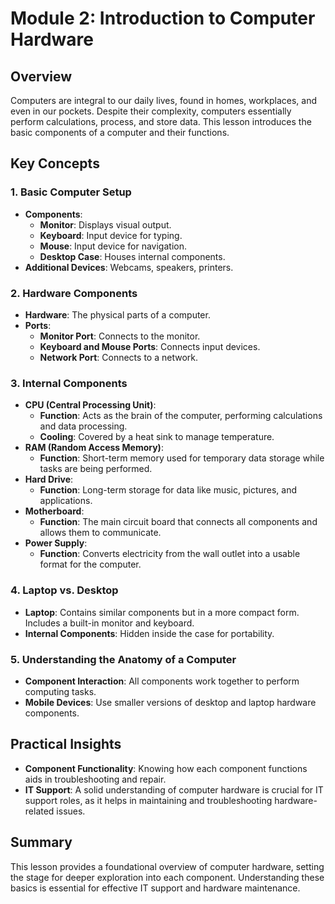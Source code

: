 # Module 2: Introduction to Computer Hardware

## Overview

Computers are integral to our daily lives, found in homes, workplaces, and even in our pockets. Despite their complexity, computers essentially perform calculations, process, and store data. This lesson introduces the basic components of a computer and their functions.

## Key Concepts

### 1. **Basic Computer Setup**
   - **Components**:
     - **Monitor**: Displays visual output.
     - **Keyboard**: Input device for typing.
     - **Mouse**: Input device for navigation.
     - **Desktop Case**: Houses internal components.
   - **Additional Devices**: Webcams, speakers, printers.

### 2. **Hardware Components**
   - **Hardware**: The physical parts of a computer.
   - **Ports**:
     - **Monitor Port**: Connects to the monitor.
     - **Keyboard and Mouse Ports**: Connects input devices.
     - **Network Port**: Connects to a network.

### 3. **Internal Components**
   - **CPU (Central Processing Unit)**:
     - **Function**: Acts as the brain of the computer, performing calculations and data processing.
     - **Cooling**: Covered by a heat sink to manage temperature.
   - **RAM (Random Access Memory)**:
     - **Function**: Short-term memory used for temporary data storage while tasks are being performed.
   - **Hard Drive**:
     - **Function**: Long-term storage for data like music, pictures, and applications.
   - **Motherboard**:
     - **Function**: The main circuit board that connects all components and allows them to communicate.
   - **Power Supply**:
     - **Function**: Converts electricity from the wall outlet into a usable format for the computer.

### 4. **Laptop vs. Desktop**
   - **Laptop**: Contains similar components but in a more compact form. Includes a built-in monitor and keyboard.
   - **Internal Components**: Hidden inside the case for portability.

### 5. **Understanding the Anatomy of a Computer**
   - **Component Interaction**: All components work together to perform computing tasks.
   - **Mobile Devices**: Use smaller versions of desktop and laptop hardware components.

## Practical Insights

- **Component Functionality**: Knowing how each component functions aids in troubleshooting and repair.
- **IT Support**: A solid understanding of computer hardware is crucial for IT support roles, as it helps in maintaining and troubleshooting hardware-related issues.

## Summary

This lesson provides a foundational overview of computer hardware, setting the stage for deeper exploration into each component. Understanding these basics is essential for effective IT support and hardware maintenance.

